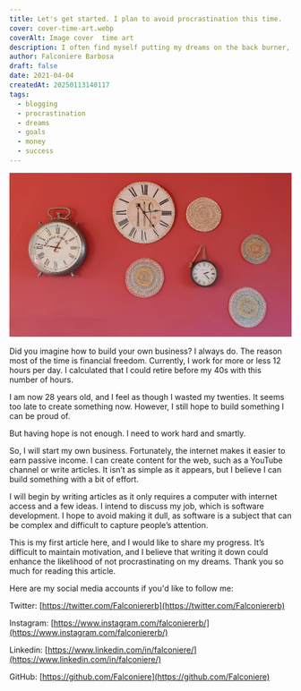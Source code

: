 ```yaml
---
title: Let's get started. I plan to avoid procrastination this time.
cover: cover-time-art.webp
coverAlt: Image cover  time art
description: I often find myself putting my dreams on the back burner, always thinking I don't have enough time to pursue them. But you know what? This time, I’m determined to give it another shot!
author: Falconiere Barbosa
draft: false
date: 2021-04-04
createdAt: 20250113140117
tags:
  - blogging
  - procrastination
  - dreams
  - goals
  - money
  - success
---
```

![cover-time-art.webp](../../assets/images/cover-time-art.webp)

Did you imagine how to build your own business? I always do. The reason most of the time is financial freedom. Currently, I work for more or less 12 hours per day. I calculated that I could retire before my 40s with this number of hours.

I am now 28 years old, and I feel as though I wasted my twenties. It seems too late to create something now. However, I still hope to build something I can be proud of.

But having hope is not enough. I need to work hard and smartly.

So, I will start my own business. Fortunately, the internet makes it easier to earn passive income. I can create content for the web, such as a YouTube channel or write articles. It isn’t as simple as it appears, but I believe I can build something with a bit of effort.

I will begin by writing articles as it only requires a computer with internet access and a few ideas. I intend to discuss my job, which is software development. I hope to avoid making it dull, as software is a subject that can be complex and difficult to capture people’s attention.

This is my first article here, and I would like to share my progress. It’s difficult to maintain motivation, and I believe that writing it down could enhance the likelihood of not procrastinating on my dreams. Thank you so much for reading this article.

Here are my social media accounts if you'd like to follow me:

Twitter: [https://twitter.com/Falconiererb](https://twitter.com/Falconiererb)

Instagram: [https://www.instagram.com/falconiererb/](https://www.instagram.com/falconiererb/)

Linkedin: [https://www.linkedin.com/in/falconiere/](https://www.linkedin.com/in/falconiere/)

GitHub: [https://github.com/Falconiere](https://github.com/Falconiere)